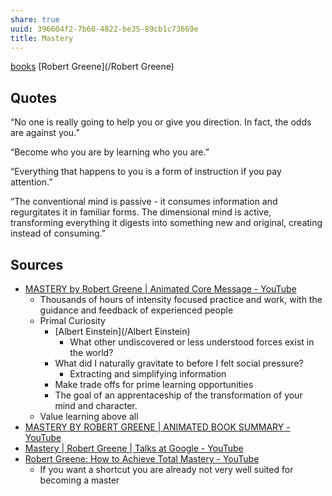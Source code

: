 ```yaml
---
share: true
uuid: 396604f2-7b60-4822-be35-89cb1c73669e
title: Mastery
---
```

[books](/a3a80e28-c537-4091-a06f-3d20f44ec6a2) [Robert Greene](/Robert Greene)

## Quotes

“No one is really going to help you or give you direction. In fact, the odds are against you.”

“Become who you are by learning who you are.”

“Everything that happens to you is a form of instruction if you pay attention.”

“The conventional mind is passive - it consumes information and regurgitates it in familiar forms. The dimensional mind is active, transforming everything it digests into something new and original, creating instead of consuming.”

## Sources

* [MASTERY by Robert Greene | Animated Core Message - YouTube](https://www.youtube.com/watch?v=xBjz2hOJFDo)
	* Thousands of hours of intensity focused practice and work, with the guidance and feedback of experienced people
	* Primal Curiosity
		* [Albert Einstein](/Albert Einstein)
			* What other undiscovered or less understood forces exist in the world?
		* What did I naturally gravitate to before I felt social pressure?
			* Extracting and simplifying information
		* Make trade offs for prime learning opportunities
		* The goal of an apprentaceship of the transformation of your mind and character. 
	* Value learning above all
* [MASTERY BY ROBERT GREENE | ANIMATED BOOK SUMMARY - YouTube](https://www.youtube.com/watch?v=j-QUDT4KOUg)
* [Mastery | Robert Greene | Talks at Google - YouTube](https://www.youtube.com/watch?v=J4v_34RRCeE)
* [Robert Greene: How to Achieve Total Mastery - YouTube](https://www.youtube.com/watch?v=zzjEgHd3i3E)
	* If you want a shortcut you are already not very well suited for becoming a master